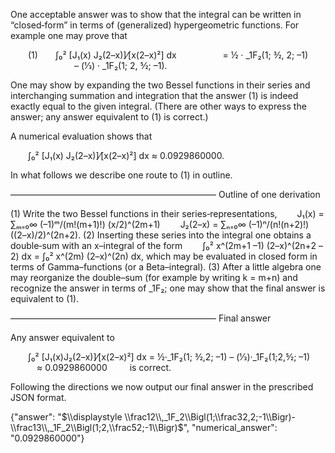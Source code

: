 One acceptable answer was to show that the integral can be written in “closed‐form” in terms of (generalized) hypergeometric functions. For example one may prove that

  (1)  ∫₀² [J₁(x) J₂(2–x)]⁄[x(2–x)²] dx
     = ½ · _1F₂(1; 3⁄2, 2; –1)
        – (1⁄3) · _1F₂(1; 2, 5⁄2; –1).

One may show by expanding the two Bessel functions in their series and interchanging summation and integration that the answer (1) is indeed exactly equal to the given integral. (There are other ways to express the answer; any answer equivalent to (1) is correct.)

A numerical evaluation shows that

  ∫₀² [J₁(x) J₂(2–x)]⁄[x(2–x)²] dx ≈ 0.0929860000.

In what follows we describe one route to (1) in outline.

–––––––––––––––––––––––––––––––––––––––––––––––
Outline of one derivation

(1) Write the two Bessel functions in their series‐representations,
  J₁(x) = ∑ₘ₌₀∞ (–1)ᵐ/(m!(m+1)!) (x/2)^(2m+1)
  J₂(2–x) = ∑ₙ₌₀∞ (–1)ⁿ/(n!(n+2)!) ((2–x)/2)^(2n+2).
(2) Inserting these series into the integral one obtains a double‐sum with an x–integral of the form
  ∫₀² x^(2m+1 –1) (2–x)^(2n+2 –2) dx = ∫₀² x^(2m) (2–x)^(2n) dx,
which may be evaluated in closed form in terms of Gamma–functions (or a Beta–integral).
(3) After a little algebra one may reorganize the double–sum (for example by writing k = m+n) and recognize the answer in terms of _1F₂; one may show that the final answer is equivalent to (1).

–––––––––––––––––––––––––––––––––––––––––––––––
Final answer

Any answer equivalent to

  ∫₀² [J₁(x)J₂(2–x)]⁄[x(2–x)²] dx = ½·_1F₂(1; 3⁄2,2; –1) – (1⁄3)·_1F₂(1;2,5⁄2; –1)
   ≈ 0.0929860000 
  
is correct.

Following the directions we now output our final answer in the prescribed JSON format.

{"answer": "$\\displaystyle \\frac12\\,_1F_2\\Bigl(1;\\frac32,2;-1\\Bigr)-\\frac13\\,_1F_2\\Bigl(1;2,\\frac52;-1\\Bigr)$", "numerical_answer": "0.0929860000"}